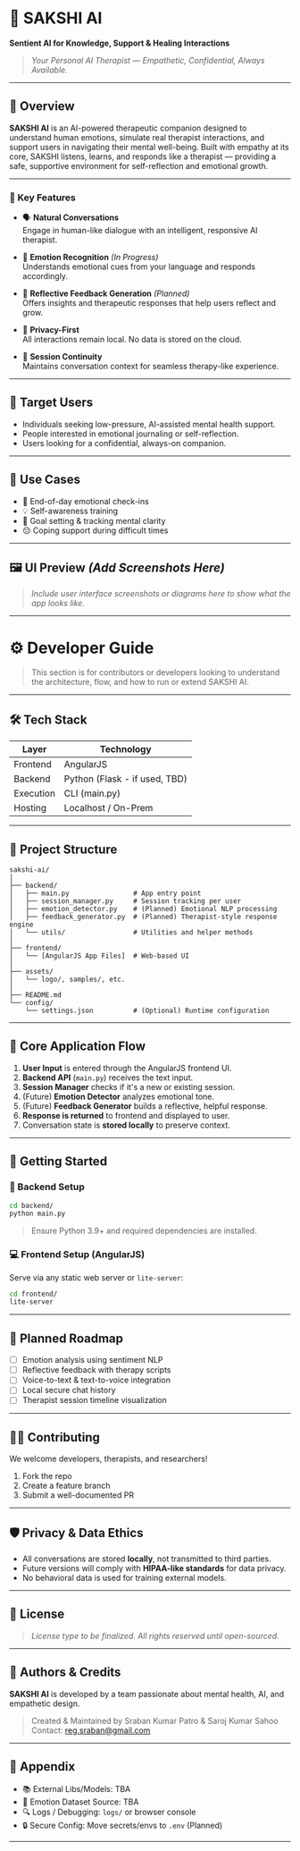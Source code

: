 # 🧠 SAKSHI AI  
**Sentient AI for Knowledge, Support & Healing Interactions**

> *Your Personal AI Therapist — Empathetic, Confidential, Always Available.*

---

## 📌 Overview

**SAKSHI AI** is an AI-powered therapeutic companion designed to understand human emotions, simulate real therapist interactions, and support users in navigating their mental well-being. Built with empathy at its core, SAKSHI listens, learns, and responds like a therapist — providing a safe, supportive environment for self-reflection and emotional growth.

---

### 🌟 Key Features

- 🗣️ **Natural Conversations**  
  Engage in human-like dialogue with an intelligent, responsive AI therapist.

- 🧠 **Emotion Recognition** *(In Progress)*  
  Understands emotional cues from your language and responds accordingly.

- 💬 **Reflective Feedback Generation** *(Planned)*  
  Offers insights and therapeutic responses that help users reflect and grow.

- 🔐 **Privacy-First**  
  All interactions remain local. No data is stored on the cloud.

- 📖 **Session Continuity**  
  Maintains conversation context for seamless therapy-like experience.

---

## 👤 Target Users

- Individuals seeking low-pressure, AI-assisted mental health support.
- People interested in emotional journaling or self-reflection.
- Users looking for a confidential, always-on companion.

---

## 🧩 Use Cases

- 🌙 End-of-day emotional check-ins  
- 💡 Self-awareness training  
- 🎯 Goal setting & tracking mental clarity  
- 😔 Coping support during difficult times  

---

## 🖼️ UI Preview *(Add Screenshots Here)*

> _Include user interface screenshots or diagrams here to show what the app looks like._

---

# ⚙️ Developer Guide

> This section is for contributors or developers looking to understand the architecture, flow, and how to run or extend SAKSHI AI.

---

## 🛠️ Tech Stack

| Layer     | Technology         |
|-----------|--------------------|
| Frontend  | AngularJS          |
| Backend   | Python (Flask - if used, TBD) |
| Execution | CLI (main.py)      |
| Hosting   | Localhost / On-Prem |

---

## 📂 Project Structure

```
sakshi-ai/
│
├── backend/
│   ├── main.py                # App entry point
│   ├── session_manager.py     # Session tracking per user
│   ├── emotion_detector.py    # (Planned) Emotional NLP processing
│   ├── feedback_generator.py  # (Planned) Therapist-style response engine
│   └── utils/                 # Utilities and helper methods
│
├── frontend/
│   └── [AngularJS App Files]  # Web-based UI
│
├── assets/
│   └── logo/, samples/, etc.
│
├── README.md
└── config/
    └── settings.json          # (Optional) Runtime configuration
```

---

## 🔄 Core Application Flow

1. **User Input** is entered through the AngularJS frontend UI.
2. **Backend API** (`main.py`) receives the text input.
3. **Session Manager** checks if it's a new or existing session.
4. (Future) **Emotion Detector** analyzes emotional tone.
5. (Future) **Feedback Generator** builds a reflective, helpful response.
6. **Response is returned** to frontend and displayed to user.
7. Conversation state is **stored locally** to preserve context.

---

## 🚀 Getting Started

### 🔧 Backend Setup

```bash
cd backend/
python main.py
```

> Ensure Python 3.9+ and required dependencies are installed.

### 💻 Frontend Setup (AngularJS)

Serve via any static web server or `lite-server`:

```bash
cd frontend/
lite-server
```

---

## 📅 Planned Roadmap

- [ ] Emotion analysis using sentiment NLP
- [ ] Reflective feedback with therapy scripts
- [ ] Voice-to-text & text-to-voice integration
- [ ] Local secure chat history
- [ ] Therapist session timeline visualization

---

## 🧑‍💻 Contributing

We welcome developers, therapists, and researchers!

1. Fork the repo
2. Create a feature branch
3. Submit a well-documented PR

---

## 🛡️ Privacy & Data Ethics

- All conversations are stored **locally**, not transmitted to third parties.
- Future versions will comply with **HIPAA-like standards** for data privacy.
- No behavioral data is used for training external models.

---

## 📃 License

> _License type to be finalized. All rights reserved until open-sourced._

---

## 👥 Authors & Credits

**SAKSHI AI** is developed by a team passionate about mental health, AI, and empathetic design.

> Created & Maintained by Sraban Kumar Patro & Saroj Kumar Sahoo
> Contact: reg.sraban@gmail.com

---

## 📎 Appendix

- 📚 External Libs/Models: TBA  
- 🧠 Emotion Dataset Source: TBA  
- 🔍 Logs / Debugging: `logs/` or browser console  
- 🔒 Secure Config: Move secrets/envs to `.env` (Planned)

---
